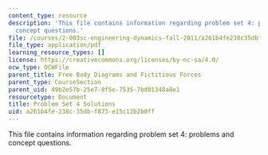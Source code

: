 ```yaml
---
content_type: resource
description: 'This file contains information regarding problem set 4: problems and
  concept questions.'
file: /courses/2-003sc-engineering-dynamics-fall-2011/a261b4fe238c35dbf873e15c12b2b0ff_MIT2_003SCF11_pset4.pdf
file_type: application/pdf
learning_resource_types: []
license: https://creativecommons.org/licenses/by-nc-sa/4.0/
ocw_type: OCWFile
parent_title: Free Body Diagrams and Fictitious Forces
parent_type: CourseSection
parent_uid: 49b2e57b-25e7-8f5e-7535-7bd01348a8e1
resourcetype: Document
title: Problem Set 4 Solutions
uid: a261b4fe-238c-35db-f873-e15c12b2b0ff
---
```

This file contains information regarding problem set 4: problems and concept questions.